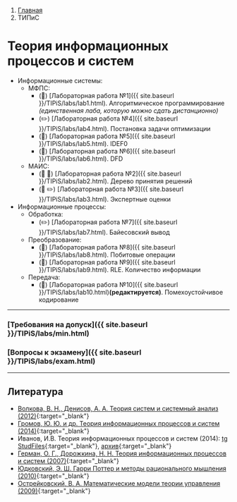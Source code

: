 <ol class="breadcrumb">
  <li class="breadcrumb-item"><a href="{{ site.baseurl }}">Главная</a></li>
  <li class="breadcrumb-item active">ТИПиС</li>
</ol>

# Теория информационных процессов и систем

* Информационные системы:
  * МФПС:
    * (🔨) [Лабораторная работа №1]({{ site.baseurl }}/TIPiS/labs/lab1.html). Алгоритмическое программирование *(единственная лаба, которую можно сдать дистанционно)*
    * (✏️) [Лабораторная работа №4]({{ site.baseurl }}/TIPiS/labs/lab4.html). Постановка задачи оптимизации
    * (🎨) [Лабораторная работа №5]({{ site.baseurl }}/TIPiS/labs/lab5.html). IDEF0
    * (🎨) [Лабораторная работа №6]({{ site.baseurl }}/TIPiS/labs/lab6.html). DFD
  * МАИС:
    * (🔨 🎨) [Лабораторная работа №2]({{ site.baseurl }}/TIPiS/labs/lab2.html). Дерево принятия решений
    * (🔨 ✏️) [Лабораторная работа №3]({{ site.baseurl }}/TIPiS/labs/lab3.html). Экспертные оценки
* Информационные процессы:
  * Обработка:
    * (✏️) [Лабораторная работа №7]({{ site.baseurl }}/TIPiS/labs/lab7.html). Байесовский вывод
  * Преобразование:
    * (🔨) [Лабораторная работа №8]({{ site.baseurl }}/TIPiS/labs/lab8.html). Побитовые операции
    * (🔨) [Лабораторная работа №9]({{ site.baseurl }}/TIPiS/labs/lab9.html). RLE. Количество информации
  * Передача:
    * (🔨) [Лабораторная работа №10]({{ site.baseurl }}/TIPiS/labs/lab10.html)**(редактируется)**. Помехоустойчивое кодирование






___

### [Требования на допуск]({{ site.baseurl }}/TIPiS/labs/min.html)

### [Вопросы к экзамену]({{ site.baseurl }}/TIPiS/labs/exam.html)

___

## Литература

* [Волкова, В. Н., Денисов, А. А. Теория систем и системный анализ (2012)](http://www.library.fa.ru/files/Volkova1.pdf){:target="_blank"}
* [Громов, Ю. Ю. и др. Теория информационных процессов и систем (2014)](https://www.tstu.ru/book/elib/pdf/2014/didrih.pdf){:target="_blank"}
* Иванов, И.В. Теория информационных процессов и систем (2014): [tg StudFiles](https://www.studmed.ru/ivanov-i-v-teoriya-informacionnyh-processov-i-sistem_762d4c81540.html){:target="_blank"}, [архив](https://kit.bstu.ru/shared/attachments/102785){:target="_blank"}
* [Герман, О. Г., Дорожкина, Н. Н. Теория информационных процессов и систем (2007)](https://elib.belstu.by/bitstream/123456789/2936/1/german_teoriya-informacionnyx-sistem.pdf){:target="_blank"}
* [Юдковский, Э. Ш. Гарри Поттер и методы рационального мышления (2010)](https://hpmor.ru/){:target="_blank"}
* [Острейковский, В. А. Математические модели теории управления (2009)](https://elib.surgu.ru/fulltext/umm/88998/view){:target="_blank"}
